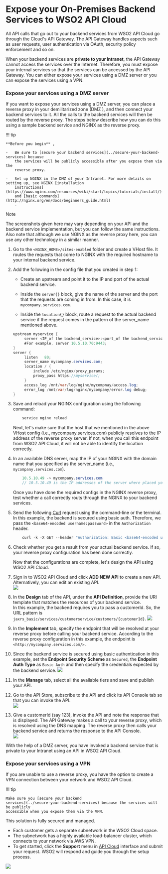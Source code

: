 # Expose your On-Premises Backend Services to WSO2 API Cloud

All API calls that go out to your backend services from WSO2 API Cloud
go through the Cloud's API Gateway. The API Gateway handles aspects such as user
requests, user authentication via OAuth, security policy enforcement and so on.

When your backend services are **private to your Intranet**, the API
Gateway cannot access the services over the Internet. Therefore, you must expose
your internal services so that the services can be accessed by the
API Gateway. You can either expose your services using a DMZ server or you can expose the services using a VPN.


### Expose your services using a DMZ server

If you want to expose your services using a DMZ server, you can place a reverse proxy in your demilitarized zone (DMZ ), and then connect your backend services to it. All the calls to the backend services will then be routed by the reverse proxy. The steps below
describe how you can do this using a sample backend service and NGINX as
the reverse proxy.

!!! tip
    
    **Before you begin** ,
    
    -   Be sure to [secure your backend services](../secure-your-backend-services) because
        the services will be publicly accessible after you expose them via the
        reverse proxy.
    
    -   Set up NGINX in the DMZ of your Intranet. For more details on setting up, see NGINX [installation
        instructions](https://www.nginx.com/resources/wiki/start/topics/tutorials/install/)
        and [basic commands](http://nginx.org/en/docs/beginners_guide.html)
        .
    
    
<html>
<div class="admonition info">
<p class="admonition-title">Note</p>
    <p>The screenshots given here may vary depending on your
    API and the backend service implementation, but you can follow the same
    instructions. Also note that although we use NGINX as the reverse proxy here, you can
    use any other technology in a similar manner.</p>
</div>
</html>
    

1.  Go to the `<NGINX_HOME>/sites-enabled` folder and create
    a VHost file. It routes the requests that come to NGINX with the
    required hostname to your internal backend service.

2.  Add the following in the config file that you created in step 1:

    -   Create an upstream and point it to the IP and port of the
        actual backend service.

    -   Inside the `server{}` block, give the
        name of the server and the port that the requests are coming in
        from. In this case, it is `mycompany.services.com`.

    -   Inside the `location{}` block, route a
        request to the actual backend service if the request comes in
        the pattern of the server_name mentioned above.

    ``` java
    upstream myservice { 
         server <IP_of the backend_service>:<port_of the backend_service>;
         #For example, server 10.5.10.70:9443; 
    }
    server {
         listen   80;
         server_name mycompany.services.com; 
         location / {
             include /etc/nginx/proxy_params;
             proxy_pass https://myservice/; 
         }
         access_log /mnt/var/log/nginx/mycompnay/access.log; 
         error_log /mnt/var/log/nginx/mycompany/error.log debug; 
    }
    ```

3.  Save and reload your NGINX configuration using the following
    command:  

    ``` java
        service nginx reload
    ```

    Next, let's make sure that the host that we mentioned in the above
    VHost config (i.e., mycompany.services.com) publicly resolves to the
    IP address of the reverse proxy server. If not, when you call this
    endpoint from WSO2 API Cloud, it will not be able to identify the
    location correctly.

4.  In an available DNS server, map the IP of your NGINX with the domain
    name that you specified as the server_name (i.e., `mycompany.services.com`).  

    ``` java
        10.5.10.49 -> mycompany.services.com
        // 10.5.10.49 is the IP addresses of the server where placed your reverse proxy
    ```

    Once you have done the required configs in the NGINX reverse proxy,
    test whether a call correctly routs through the NGINX to your
    backend services.

5.  Send the following [Curl](https://curl.haxx.se/) request using the
    command-line or the terminal.  
    In this example, the backend is secured using basic auth. Therefore,
    we pass the `<base64-encoded username:password>` in the
    `Authorization` header.

    ``` java
        curl -k -X GET --header "Authorization: Basic <base64-encoded username:password>" http://mycompany.services.com/jaxrs_basic/services/customers/customerservice/customers/123
    ```

6.  Check whether you get a result from your actual backend service. If
    so, your reverse proxy configuration has been done correctly.

    Now that the configurations are complete, let's design the API
    using WSO2 API Cloud.

7.  Sign in to WSO2 API Cloud and click **ADD NEW API** to create a new API. Alternatively, you can edit an existing
    API.  
    ![](../../assets/img/learn/backend-integration/add-new-api.png)

8.  In the **Design** tab of the API, under the **API Definition**,
    provide the URI template that matches the resources of your backend
    service.  
    In this example, the backend requires you to pass a customerId. So,
    the URL pattern is `jaxrs_basic/services/customerservice/customers/{customerId}`.
    ![](../../assets/img/learn/backend-integration/api-definition.png)  

9.  In the **Implement** tab, specify the endpoint that will be resolved
    at your reverse proxy before calling your backend service. According
    to the reverse proxy configuration in this example, the endpoint is
    `<http://mycompany.services.com/>`.

10. Since the backend service is secured using basic authentication in
    this example, set the **Endpoint Security Scheme** as
    `Secured`, the **Endpoint Auth Type** as
    `Basic Auth` and then specify the credentials expected
    by the backend service.
    ![](../../assets/img/learn/backend-integration/endpoint-security.png)   

11. In the **Manage** tab, select all the available tiers and save and
    publish your API.

12. Go to the API Store, subscribe to the API and click its API Console
    tab so that you can invoke the API.  
    ![](../../assets/img/learn/backend-integration/api-console.png)

13. Give a customerId (say 123), invoke the API and note the response
    that is displayed. The API Gateway makes a call to your reverse
    proxy, which is resolved using the DNS mapping. The reverse proxy
    then calls your backend service and returns the response to the API
    Console.  
    ![](../../assets/img/learn/backend-integration/response-body.png) 

With the help of a DMZ server, you have invoked a backend service that
is private to your Intranet using an API in WSO2 API Cloud.

### Expose your services using a VPN

If you are unable to use a reverse proxy, you have the option to create
a VPN connection between your network and WSO2 API Cloud.

!!! tip
    
    Make sure you [secure your backend
    services](../secure-your-backend-services) because the services will be publicly
    accessible when you expose them via the VPN.
    

This solution is fully secured and managed.

-   Each customer gets a separate subnetwork in the WSO2 Cloud space.
-   The subnetwork has a highly available load-balancer cluster, which
    connects to your network via AWS VPN.
-   To get started, click the **Support** menu in [API
    Cloud](http://wso2.com/cloud/api-cloud) interface and submit your
    request. WSO2 will respond and guide you through the setup process.

![](../../assets/img/learn/backend-integration/expose-services-via-vpn.png) 
